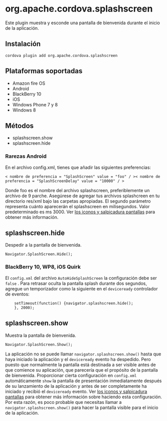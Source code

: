 <!---
    Licensed to the Apache Software Foundation (ASF) under one
    or more contributor license agreements.  See the NOTICE file
    distributed with this work for additional information
    regarding copyright ownership.  The ASF licenses this file
    to you under the Apache License, Version 2.0 (the
    "License"); you may not use this file except in compliance
    with the License.  You may obtain a copy of the License at

      http://www.apache.org/licenses/LICENSE-2.0

    Unless required by applicable law or agreed to in writing,
    software distributed under the License is distributed on an
    "AS IS" BASIS, WITHOUT WARRANTIES OR CONDITIONS OF ANY
    KIND, either express or implied.  See the License for the
    specific language governing permissions and limitations
    under the License.
-->

# org.apache.cordova.splashscreen

Este plugin muestra y esconde una pantalla de bienvenida durante el inicio de la aplicación.

## Instalación

    cordova plugin add org.apache.cordova.splashscreen
    

## Plataformas soportadas

*   Amazon fire OS
*   Android
*   BlackBerry 10
*   iOS
*   Windows Phone 7 y 8
*   Windows 8

## Métodos

*   splashscreen.show
*   splashscreen.hide

### Rarezas Android

En el archivo config.xml, tienes que añadir las siguientes preferencias:

    < nombre de preferencia = "SplashScreen" value = "foo" / >< nombre de preferencia = "SplashScreenDelay" value = "10000" / >
    

Donde foo es el nombre del archivo splashscreen, preferiblemente un archivo de 9 parche. Asegúrese de agregar tus archivos splashcreen en tu directorio res/xml bajo las carpetas apropiadas. El segundo parámetro representa cuánto aparecerán el splashscreen en milisegundos. Valor predeterminado es ms 3000. Ver [los iconos y salpicadura pantallas][1] para obtener más información.

 [1]: http://cordova.apache.org/docs/en/edge/config_ref_images.md.html

## splashscreen.hide

Despedir a la pantalla de bienvenida.

    Navigator.SplashScreen.Hide();
    

### BlackBerry 10, WP8, iOS Quirk

El `config.xml` del archivo `AutoHideSplashScreen` la configuración debe ser `false` . Para retrasar oculta la pantalla splash durante dos segundos, agregue un temporizador como la siguiente en el `deviceready` controlador de eventos:

        setTimeout(function() {navigator.splashscreen.hide();
        }, 2000);
    

## splashscreen.show

Muestra la pantalla de bienvenida.

    Navigator.SplashScreen.Show();
    

La aplicación no se puede llamar `navigator.splashscreen.show()` hasta que haya iniciado la aplicación y el `deviceready` evento ha despedido. Pero puesto que normalmente la pantalla está destinada a ser visible antes de que comience su aplicación, que parecería que el propósito de la pantalla de bienvenida. Proporcionar cierta configuración en `config.xml` automáticamente `show` la pantalla de presentación inmediatamente después de su lanzamiento de la aplicación y antes de ser completamente ha iniciado y recibió el `deviceready` evento. Ver [los iconos y salpicadura pantallas][1] para obtener más información sobre haciendo esta configuración. Por esta razón, es poco probable que necesitas llamar a `navigator.splashscreen.show()` para hacer la pantalla visible para el inicio de la aplicación.